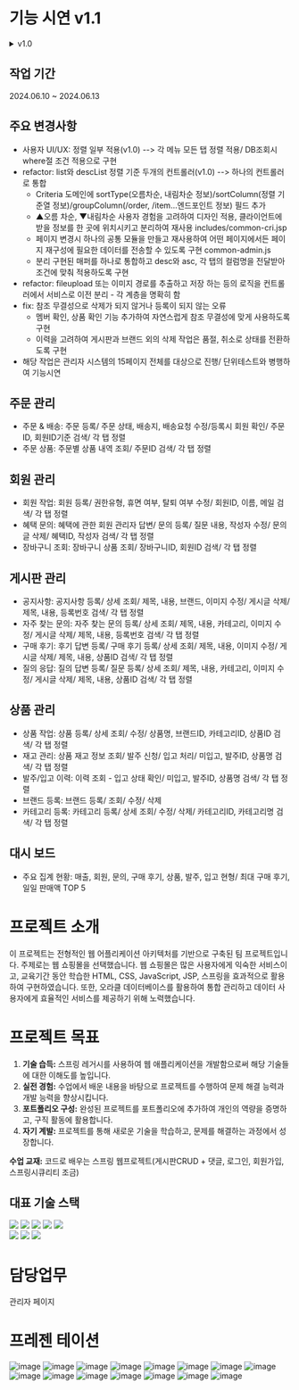 # 기능 시연 v1.1
<details>
  <summary>v1.0</summary>
 
## 주문 관리
- 주문 & 배송: 주문 등록/ 주문 상태, 배송지, 배송요청 수정/ 주문ID, 회원ID기준 검색/ 주문ID 기준 정렬
- 주문 상품: 주문별 상품 내역 조회/ 주문ID 검색/ 주문상세ID 기준 정렬
  
## 회원 관리
- 회원 작업: 회원 등록/ 권한유형, 휴면 여부, 탈퇴 여부 수정/ 이력 삭제/ 회원ID, 이름, 메일 검색/ 아이디 기준 정렬
- 혜택 문의: 혜택에 관한 회원 관리자 답변/ 문의 등록/ 질문 내용, 작성자 수정/ 문의글 삭제/ 혜택ID, 작성자 검색/ 순번, 답변 기준 정렬
- 장바구니 조회: 장바구니 상품 조회/ 장바구니ID, 회원ID 검색/ 순번, 회원ID, 상품ID 기준 정렬

## 게시판 관리
- 공지사항: 공지사항 등록/ 상세 조회/ 제목, 내용, 브랜드, 이미지 수정/ 게시글 삭제/ 제목, 내용, 등록번호 검색/ 순번 기준 정렬
- 자주 찾는 문의: 자주 찾는 문의 등록/ 상세 조회/ 제목, 내용, 카테고리, 이미지 수정/ 게시글 삭제/ 제목, 내용, 등록번호 검색/ 순번 기준 정렬
- 구매 후기: 후기 답변 등록/ 구매 후기 등록/ 상세 조회/ 제목, 내용, 이미지 수정/ 게시글 삭제/ 제목, 내용, 상품ID 검색/ 순번, 제목, 작성자 기준 정렬
- 질의 응답: 질의 답변 등록/ 질문 등록/ 상세 조회/ 제목, 내용, 카테고리, 이미지 수정/ 게시글 삭제/ 제목, 내용, 상품ID 검색/ 순번, 제목, 작성자 기준 정렬

https://github.com/wjstodsss/UNKNOWN_REFACTOR/assets/68169507/cc85e459-1199-4214-b271-8058bf03dd02
https://github.com/wjstodsss/UNKNOWN_REFACTOR/assets/68169507/4d58dda6-de7b-4dba-9c1a-b1e796d76cbf
https://github.com/wjstodsss/UNKNOWN_REFACTOR/assets/68169507/4a3a4477-3b01-49f2-ae33-c1d154740706
https://github.com/wjstodsss/UNKNOWN_REFACTOR/assets/68169507/97430a08-e0f9-4965-aaae-0a2cc1fb8b1e

## 상품 관리
- 상품 작업: 상품 등록/ 상세 조회/ 수정/ 삭제/ 상품명, 브랜드ID, 카테고리ID, 상품ID 검색/ 상품ID기준 정렬
- 재고 관리: 상품 재고 정보 조회/ 발주 신청/ 입고 처리/ 미입고, 발주ID, 상품명 검색/ 상품ID, 재고량, 발주량 기준 정렬
- 발주/입고 이력: 이력 조회 - 입고 상태 확인/ 미입고, 발주ID, 상품명 검색/ 상품ID, 재고량, 발주량 기준 정렬
- 브랜드 등록: 브랜드 등록/ 조회/ 수정/ 삭제
- 카테고리 등록: 카테고리 등록/ 상세 조회/ 수정/ 삭제/ 카테고리ID, 카테고리명 검색/ 순번, 카테고리명 기준 정렬

https://github.com/wjstodsss/UNKNOWN_REFACTOR/assets/68169507/5dfe3f03-e60e-468a-a732-15acda6bda76
https://github.com/wjstodsss/UNKNOWN_REFACTOR/assets/68169507/f20a6813-16aa-4f36-bd68-75abc32e1677
https://github.com/wjstodsss/UNKNOWN_REFACTOR/assets/68169507/a685e291-3dff-4aed-ac0d-a1bff8097745
https://github.com/wjstodsss/UNKNOWN_REFACTOR/assets/68169507/d57833ea-ed8f-4555-a4cb-e9b62d185a63
https://github.com/wjstodsss/UNKNOWN_REFACTOR/assets/68169507/8f85f005-9fda-4dd4-b605-9bc805118422
https://github.com/wjstodsss/UNKNOWN_REFACTOR/assets/68169507/c6e97de8-1b11-4049-9bfd-b294f442ee63
https://github.com/wjstodsss/UNKNOWN_REFACTOR/assets/68169507/355abf66-7d2f-4c68-90d0-15aa5f0436dd
https://github.com/wjstodsss/UNKNOWN_REFACTOR/assets/68169507/d5ad6a3f-fd54-476a-8928-0b0e57df3714













## 대시 보드
- 주요 집계 현황: 매출, 회원, 문의, 구매 후기, 상품, 발주, 입고 현형/ 최대 구매 후기, 일일 판매액 TOP 5
</details>

## 작업 기간
 2024.06.10 ~ 2024.06.13
## 주요 변경사항
- 사용자 UI/UX: 정렬 일부 적용(v1.0) --> 각 메뉴 모든 탭 정렬 적용/ DB조회시 where절 조건 적용으로 구현
- refactor: list와 descList 정렬 기준 두개의 컨트롤러(v1.0) --> 하나의 컨트롤러로 통합
  - Criteria 도메인에 sortType(오름차순, 내림차순 정보)/sortColumn(정렬 기준열 정보)/groupColumn(/order, /item...엔드포인트 정보) 필드 추가
  - ▲오름 차순, ▼내림차순 사용자 경험을 고려하여 디자인 적용, 클라이언트에 받을 정보를 한 곳에 위치시키고 분리하여 재사용 includes/common-cri.jsp
  - 페이지 변경시 하나의 공통 모듈을 만들고 재사용하여 어떤 페이지에서든 페이지 재구성에 필요한 데이터를 전송할 수 있도록 구현 common-admin.js
  - 분리 구현된 매퍼를 하나로 통합하고 desc와 asc, 각 탭의 컬럼명을 전달받아 조건에 맞춰 적용하도록 구현
- refactor: fileupload 또는 이미지 경로를 추출하고 저장 하는 등의 로직을 컨트롤러에서 서비스로 이전 분리 - 각 계층을 명확히 함
- fix: 참조 무결성으로 삭제가 되지 않거나 등록이 되지 않는 오류
    - 멤버 확인, 상품 확인 기능 추가하여 자연스럽게 참조 무결성에 맞게 사용하도록 구현
    - 이력을 고려하여 게시판과 브랜드 외의 삭제 작업은 품절, 취소로 상태를 전환하도록 구현
- 해당 작업은 관리자 시스템의 15페이지 전체를 대상으로 진행/ 단위테스트와 병행하여 기능시연

## 주문 관리
- 주문 & 배송: 주문 등록/ 주문 상태, 배송지, 배송요청 수정/등록시 회원 확인/ 주문ID, 회원ID기준 검색/ 각 탭 정렬
- 주문 상품: 주문별 상품 내역 조회/ 주문ID 검색/ 각 탭 정렬
  
## 회원 관리
- 회원 작업: 회원 등록/ 권한유형, 휴면 여부, 탈퇴 여부 수정/ 회원ID, 이름, 메일 검색/ 각 탭 정렬
- 혜택 문의: 혜택에 관한 회원 관리자 답변/ 문의 등록/ 질문 내용, 작성자 수정/ 문의글 삭제/ 혜택ID, 작성자 검색/ 각 탭 정렬
- 장바구니 조회: 장바구니 상품 조회/ 장바구니ID, 회원ID 검색/ 각 탭 정렬

## 게시판 관리
- 공지사항: 공지사항 등록/ 상세 조회/ 제목, 내용, 브랜드, 이미지 수정/ 게시글 삭제/ 제목, 내용, 등록번호 검색/ 각 탭 정렬
- 자주 찾는 문의: 자주 찾는 문의 등록/ 상세 조회/ 제목, 내용, 카테고리, 이미지 수정/ 게시글 삭제/ 제목, 내용, 등록번호 검색/ 각 탭 정렬
- 구매 후기: 후기 답변 등록/ 구매 후기 등록/ 상세 조회/ 제목, 내용, 이미지 수정/ 게시글 삭제/ 제목, 내용, 상품ID 검색/ 각 탭 정렬
- 질의 응답: 질의 답변 등록/ 질문 등록/ 상세 조회/ 제목, 내용, 카테고리, 이미지 수정/ 게시글 삭제/ 제목, 내용, 상품ID 검색/ 각 탭 정렬

## 상품 관리
- 상품 작업: 상품 등록/ 상세 조회/ 수정/ 상품명, 브랜드ID, 카테고리ID, 상품ID 검색/ 각 탭 정렬
- 재고 관리: 상품 재고 정보 조회/ 발주 신청/ 입고 처리/ 미입고, 발주ID, 상품명 검색/ 각 탭 정렬
- 발주/입고 이력: 이력 조회 - 입고 상태 확인/ 미입고, 발주ID, 상품명 검색/ 각 탭 정렬
- 브랜드 등록: 브랜드 등록/ 조회/ 수정/ 삭제
- 카테고리 등록: 카테고리 등록/ 상세 조회/ 수정/ 삭제/ 카테고리ID, 카테고리명 검색/ 각 탭 정렬

## 대시 보드
- 주요 집계 현황: 매출, 회원, 문의, 구매 후기, 상품, 발주, 입고 현형/ 최대 구매 후기, 일일 판매액 TOP 5


# 프로젝트 소개

이 프로젝트는 전형적인 웹 어플리케이션 아키텍처를 기반으로 구축된 팀 프로젝트입니다.
주제로는 웹 쇼핑몰을 선택했습니다. 웹 쇼핑몰은 많은 사용자에게 익숙한 서비스이고,
교육기간 동안 학습한 HTML, CSS, JavaScript, JSP, 스프링을 효과적으로 활용하여 구현하였습니다.
또한, 오라클 데이터베이스를 활용하여 통합 관리하고 데이터 사용자에게 효율적인 서비스를 제공하기 위해 노력했습니다. 

# 프로젝트 목표

1. **기술 습득:** 스프링 레거시를 사용하여 웹 애플리케이션을 개발함으로써 해당 기술들에 대한 이해도를 높입니다.
2. **실전 경험:** 수업에서 배운 내용을 바탕으로 프로젝트를 수행하여 문제 해결 능력과 개발 능력을 향상시킵니다.
3. **포트폴리오 구성:** 완성된 프로젝트를 포트폴리오에 추가하여 개인의 역량을 증명하고, 구직 활동에 활용합니다.
4. **자기 계발:** 프로젝트를 통해 새로운 기술을 학습하고, 문제를 해결하는 과정에서 성장합니다.

**수업 교재:** 코드로 배우는 스프링 웹프로젝트(게시판CRUD + 댓글,  로그인, 회원가입, 스프링시큐리티 조금)

## 대표 기술 스택
<div>
  <img src="https://img.shields.io/badge/oracle-F80000?style=for-the-badge&logo=oracle&logoColor=white"> 
  <img src="https://img.shields.io/badge/java-007396?style=for-the-badge&logo=java&logoColor=white"> 
  <img src="https://img.shields.io/badge/javascript-F7DF1E?style=for-the-badge&logo=javascript&logoColor=black">
  <img src="https://img.shields.io/badge/html5-E34F26?style=for-the-badge&logo=html5&logoColor=white">
  <img src="https://img.shields.io/badge/css-1572B6?style=for-the-badge&logo=css3&logoColor=white"> 
  <br>
  <img src="https://img.shields.io/badge/spring-6DB33F?style=for-the-badge&logo=spring&logoColor=white"> 
  <img src="https://img.shields.io/badge/jquery-0769AD?style=for-the-badge&logo=jquery&logoColor=white">
  <img src="https://img.shields.io/badge/amazonaws-232F3E?style=for-the-badge&logo=amazonaws&logoColor=white"> 
  <br>
</div>

# 담당업무
 관리자 페이지

# 프레젠 테이션 
![image](https://github.com/wjstodsss/PortFolio5_UnknownProject_In-progress/assets/68169507/ffcbbec8-a0ab-4a43-883b-fd738f99fb90)
![image](https://github.com/wjstodsss/PortFolio5_UnknownProject_In-progress/assets/68169507/2d1bd8ba-816d-4b64-be44-15b9cc7795e6)
![image](https://github.com/wjstodsss/PortFolio5_UnknownProject_In-progress/assets/68169507/91efad4d-9d44-408d-98b5-493fc286014e)
![image](https://github.com/wjstodsss/PortFolio5_UnknownProject_In-progress/assets/68169507/20662559-10c9-4607-b42f-b0c0e291a959)
![image](https://github.com/wjstodsss/PortFolio5_UnknownProject_In-progress/assets/68169507/6c1f3b5f-883e-4296-8757-0d12ed9038ab)
![image](https://github.com/wjstodsss/PortFolio5_UnknownProject_In-progress/assets/68169507/098d4320-7296-42ef-901d-286c170897c6)
![image](https://github.com/wjstodsss/PortFolio5_UnknownProject_In-progress/assets/68169507/a986b417-7f54-4f13-8fb9-1931af00a356)
![image](https://github.com/wjstodsss/PortFolio5_UnknownProject_In-progress/assets/68169507/a9a0ccce-4722-4fd6-8c98-8635813dc7bc)
![image](https://github.com/wjstodsss/PortFolio5_UnknownProject_In-progress/assets/68169507/1d4d1b80-1ea0-453c-ac72-e9f48095d754)
![image](https://github.com/wjstodsss/PortFolio5_UnknownProject_In-progress/assets/68169507/c14595de-5560-4cc8-92e7-9b2214924db8)
![image](https://github.com/wjstodsss/PortFolio5_UnknownProject_In-progress/assets/68169507/b6d2cfb2-302a-400a-8a53-938f2b5edbd5)
![image](https://github.com/wjstodsss/PortFolio5_UnknownProject_In-progress/assets/68169507/f4e0b4ec-e4b0-410d-a455-b66b6a86c7d7)
![image](https://github.com/wjstodsss/PortFolio5_UnknownProject_In-progress/assets/68169507/cb4e271f-1223-4a31-8ac7-991c8c15f96e)
![image](https://github.com/wjstodsss/PortFolio5_UnknownProject_In-progress/assets/68169507/d609fc18-5036-4cb0-8ad0-de7ca3e659ee)
![image](https://github.com/wjstodsss/PortFolio5_UnknownProject_In-progress/assets/68169507/f19354be-228e-48d9-93cc-ff389cdbf4b6)


  


